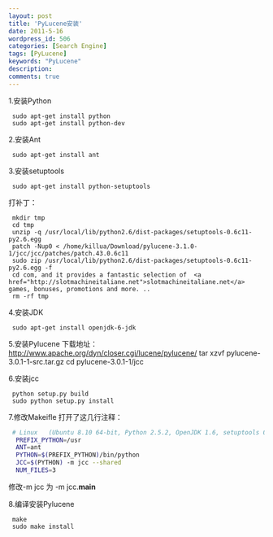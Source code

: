 ```yaml
---
layout: post
title: 'PyLucene安装'
date: 2011-5-16
wordpress_id: 506
categories: [Search Engine]
tags: [PyLucene]
keywords: "PyLucene"
description: 
comments: true
---
```


1.安装Python

``` 
 sudo apt-get install python
 sudo apt-get install python-dev
```

2.安装Ant

```
 sudo apt-get install ant
```

3.安装setuptools

```
 sudo apt-get install python-setuptools
```

 打补丁：

```
 mkdir tmp
 cd tmp
 unzip -q /usr/local/lib/python2.6/dist-packages/setuptools-0.6c11-py2.6.egg
 patch -Nup0 < /home/killua/Download/pylucene-3.1.0-1/jcc/jcc/patches/patch.43.0.6c11
 sudo zip /usr/local/lib/python2.6/dist-packages/setuptools-0.6c11-py2.6.egg -f
 cd com, and it provides a fantastic selection of  <a href="http://slotmachineitaliane.net">slotmachineitaliane.net</a>  games, bonuses, promotions and more. ..
 rm -rf tmp
```

4.安装JDK

```
 sudo apt-get install openjdk-6-jdk
```

5.安装Pylucene
 下载地址：<http://www.apache.org/dyn/closer.cgi/lucene/pylucene/>
 tar xzvf pylucene-3.0.1-1-src.tar.gz
 cd pylucene-3.0.1-1/jcc

6.安装jcc

```
 python setup.py build
 sudo python setup.py install
```

7.修改Makeifle
 打开了这几行注释：

``` bash
 # Linux   (Ubuntu 8.10 64-bit, Python 2.5.2, OpenJDK 1.6, setuptools 0.6c9)
  PREFIX_PYTHON=/usr
  ANT=ant
  PYTHON=$(PREFIX_PYTHON)/bin/python
  JCC=$(PYTHON) -m jcc --shared
  NUM_FILES=3
```
 修改-m jcc 为 -m jcc.__main__

8.编译安装Pylucene

```
 make
 sudo make install
```